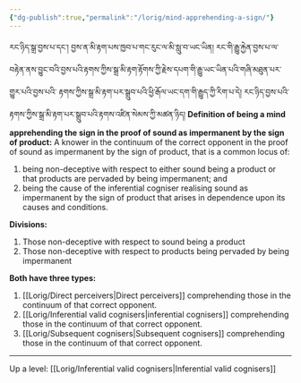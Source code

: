 ```yaml
---
{"dg-publish":true,"permalink":"/lorig/mind-apprehending-a-sign/"}
---
```


རང་ཉིད་སྒྲ་བྱས་པ་དང་། བྱས་ན་མི་རྟག་པས་ཁྱབ་པ་གང་རུང་ལ་མི་སླུ་བ་ཡང་ཡིན།
རང་གི་རྒྱུ་རྐྱེན་བྱས་པ་ལ་བརྟེན་ནས་བྱུང་བའི་བྱས་པའི་རྟགས་ཀྱིས་སྒྲ་མི་རྟག་རྟོགས་ཀྱི་རྗེས་དཔག་གི་རྒྱུ་ཡང་ཡིན་པའི་གཞི་མཐུན་པར་གྱུར་པའི་བྱས་པའི་
རྟགས་ཀྱིས་སྒྲ་མི་རྟག་པར་སྒྲུབ་པའི་ཕྱི་རྒོལ་ཡང་དག་གི་རྒྱུད་ཀྱི་རིག་པ་དེ། རང་ཉིད་བྱས་པའི་རྟགས་ཀྱིས་སྒྲ་མི་རྟག་པར་སྒྲུབ་པའི་རྟགས་འཛིན་སེམས་ཀྱི་མཚན་ཉིད།
**Definition of being a mind apprehending the sign in the proof of sound as impermanent by the sign of product:** A knower in the continuum of the correct opponent in the proof of sound as impermanent by the sign of product, that is a common locus of:
1. being non-deceptive with respect to either sound being a product or that products are pervaded by being impermanent; and
2. being the cause of the inferential cogniser realising sound as impermanent by the sign of product that arises in dependence upon its causes and conditions.

**Divisions:**
1. Those non-deceptive with respect to sound being a product
2. Those non-deceptive with respect to products being pervaded by being impermanent

**Both have three types:**
1. [[Lorig/Direct perceivers\|Direct perceivers]] comprehending those in the continuum of that correct opponent.
2. [[Lorig/Inferential valid cognisers\|inferential cognisers]] comprehending those in the continuum of that correct opponent.
3. [[Lorig/Subsequent cognisers\|Subsequent cognisers]] comprehending those in the continuum of that correct opponent.

---
Up a level: [[Lorig/Inferential valid cognisers\|Inferential valid cognisers]]